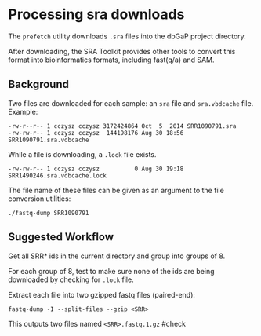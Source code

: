 # Processing sra downloads

The `prefetch` utility downloads `.sra` files into the dbGaP project directory.

After downloading, the SRA Toolkit provides other tools to convert this format into bioinformatics formats, including fast(q/a) and SAM.

## Background

Two files are downloaded for each sample: an `sra` file and `sra.vbdcache` file. Example:

```
-rw-r--r-- 1 cczysz cczysz 3172424864 Oct  5  2014 SRR1090791.sra
-rw-rw-r-- 1 cczysz cczysz  144198176 Aug 30 18:56 SRR1090791.sra.vdbcache
```

While a file is downloading, a `.lock` file exists.

`-rw-rw-r-- 1 cczysz cczysz          0 Aug 30 19:18 SRR1490246.sra.vdbcache.lock`

The file name of these files can be given as an argument to the file conversion utilities:

`./fastq-dump SRR1090791`

## Suggested Workflow

Get all SRR* ids in the current directory and group into groups of 8.

For each group of 8, test to make sure none of the ids are being downloaded by checking for `.lock` file.

Extract each file into two gzipped fastq files (paired-end):

`fastq-dump -I --split-files --gzip <SRR>`

This outputs two files named `<SRR>.fastq.1.gz` #check
